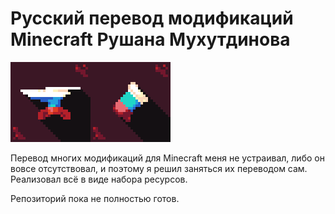 # Русский перевод модификаций Minecraft Рушана Мухутдинова
<img src="pack-forge.png"><img src="pack-fabric.png">

Перевод многих модификаций для Minecraft меня не устраивал, либо он вовсе отсутствовал, и поэтому я решил заняться их переводом сам. Реализовал всё в виде набора ресурсов.

Репозиторий пока не полностью готов.
